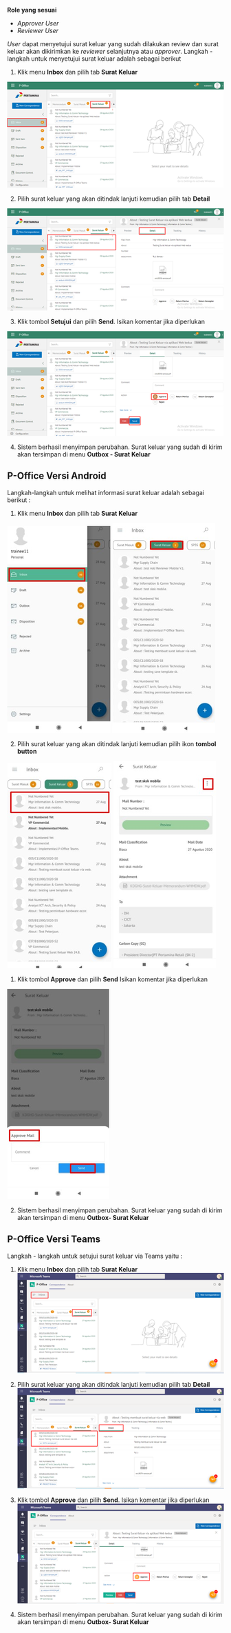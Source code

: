 **Role yang sesuai**

- *Approver User*
- *Reviewer User*

*User* dapat menyetujui surat keluar yang sudah dilakukan review dan surat keluar akan dikirimkan ke *reviewer* selanjutnya atau *approver*. Langkah - langkah untuk menyetujui surat keluar adalah sebagai berikut

1. Klik menu **Inbox** dan pilih tab **Surat Keluar**

![gambar](SuratKeluar/SK_Web/SK35.png)

2. Pilih surat keluar yang akan ditindak lanjuti kemudian pilih tab **Detail**

![gambar](SuratKeluar/SK_Web/SK36.png)

3. Klik tombol **Setujui** dan pilih **Send**. Isikan komentar jika diperlukan

![gambar](SuratKeluar/SK_Web/SK37.png)

4. Sistem berhasil menyimpan perubahan. Surat keluar yang sudah di kirim akan tersimpan di menu **Outbox - Surat Keluar**








## **P-Office Versi Android**

Langkah-langkah untuk melihat informasi surat keluar adalah sebagai berikut :

1. Klik menu **Inbox** dan pilih tab **Surat Keluar**

![gambar](SuratKeluar/SK_Android/SetujuSK\A01.jpg) ![gambar](SuratKeluar/SK_Android/SetujuSK\A02.jpg)

2. Pilih surat keluar yang akan ditindak lanjuti kemudian pilih ikon **tombol button**

![gambar](SuratKeluar/SK_Android/SetujuSK\A03.jpg) ![gambar](SuratKeluar/SK_Android/SetujuSK\A04.jpg)

1. Klik tombol **Approve** dan pilih **Send** Isikan komentar jika diperlukan

![gambar](SuratKeluar/SK_Android/SetujuSK\A05.jpg)

2. Sistem berhasil menyimpan perubahan. Surat keluar yang sudah di kirim akan tersimpan di menu **Outbox- Surat Keluar**
## **P-Office Versi Teams**


Langkah - langkah untuk setujui surat keluar via Teams yaitu :

 1.    Klik menu **Inbox** dan pilih tab **Surat Keluar**
 ![gambar](SuratKeluar/SK_Teams/SK37.png)

 2.    Pilih surat keluar yang akan ditindak lanjuti kemudian pilih tab **Detail**
 ![gambar](SuratKeluar/SK_Teams/SK38.png)

 3.    Klik tombol **Approve** dan pilih **Send**. Isikan komentar jika diperlukan
 ![gambar](SuratKeluar/SK_Teams/SK39.png)

 4. Sistem berhasil menyimpan perubahan. Surat keluar yang sudah di kirim akan tersimpan di menu **Outbox- Surat Keluar**

